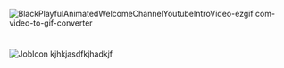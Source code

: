 ![BlackPlayfulAnimatedWelcomeChannelYoutubeIntroVideo-ezgif com-video-to-gif-converter](https://github.com/user-attachments/assets/3a4b254f-6a26-478b-b084-f9272d324c80)

#

![JobIcon](https://github.com/user-attachments/assets/5bcd2a28-cb41-430b-b877-29a4610d07c8) kjhkjasdfkjhadkjf
